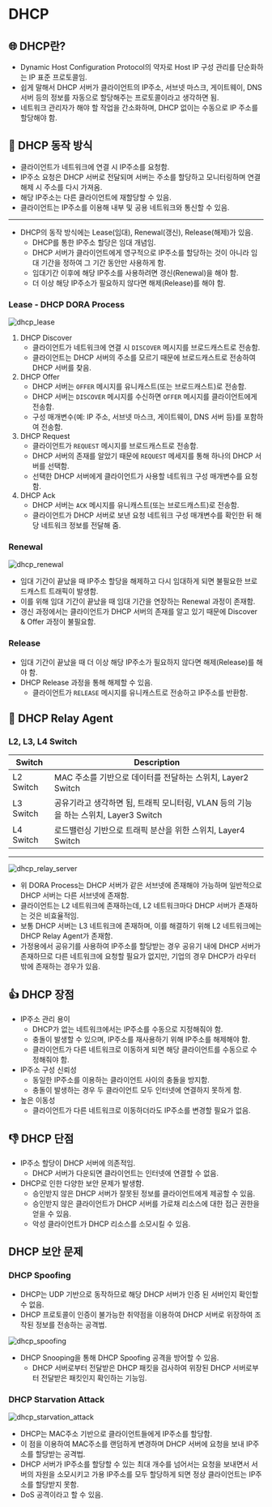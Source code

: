 # **DHCP**

## **🌐 DHCP란?**

- Dynamic Host Configuration Protocol의 약자로 Host IP 구성 관리를 단순화하는 IP 표준 프로토콜임.
- 쉽게 말해서 DHCP 서버가 클라이언트의 IP주소, 서브넷 마스크, 게이트웨이, DNS 서버 등의 정보를 자동으로 할당해주는 프로토콜이라고 생각하면 됨.
- 네트워크 관리자가 해야 할 작업을 간소화하며, DHCP 없이는 수동으로 IP 주소를 할당해야 함.

## **📖 DHCP 동작 방식**

- 클라이언트가 네트워크에 연결 시 IP주소를 요청함.
- IP주소 요청은 DHCP 서버로 전달되며 서버는 주소를 할당하고 모니터링하며 연결 해제 시 주소를 다시 가져옴.
- 해당 IP주소는 다른 클라이언트에 재할당할 수 있음.
- 클라이언트는 IP주소를 이용해 내부 및 공용 네트워크와 통신할 수 있음.

---

- DHCP의 동작 방식에는 Lease(임대), Renewal(갱신), Release(해제)가 있음.
  - DHCP를 통한 IP주소 할당은 임대 개념임.
  - DHCP 서버가 클라이언트에게 영구적으로 IP주소를 할당하는 것이 아니라 임대 기간을 정하여 그 기간 동안만 사용하게 함.
  - 임대기간 이후에 해당 IP주소를 사용하려면 갱신(Renewal)을 해야 함.
  - 더 이상 해당 IP주소가 필요하지 않다면 해제(Release)를 해야 함.

### **Lease - DHCP DORA Process**


![dhcp_lease](https://www.cisco.com/c/dam/en/us/support/docs/switches/catalyst-9300-series-switches/217366-configure-dhcp-in-ios-xe-evpn-vxlan-01.png)

1. DHCP Discover
   - 클라이언트가 네트워크에 연결 시 `DISCOVER` 메시지를 브로드캐스트로 전송함.
   - 클라이언트는 DHCP 서버의 주소를 모르기 때문에 브로드캐스트로 전송하여 DHCP 서버를 찾음.
2. DHCP Offer
   - DHCP 서버는 `OFFER` 메시지를 유니캐스트(또는 브로드캐스트)로 전송함.
   - DHCP 서버는 `DISCOVER` 메시지를 수신하면 `OFFER` 메시지를 클라이언트에게 전송함.
   - 구성 매개변수(예: IP 주소, 서브넷 마스크, 게이트웨이, DNS 서버 등)를 포함하여 전송함.
3. DHCP Request
   - 클라이언트가 `REQUEST` 메시지를 브로드캐스트로 전송함.
   - DHCP 서버의 존재를 알았기 때문에 `REQUEST` 메세지를 통해 하나의 DHCP 서버를 선택함.
   - 선택한 DHCP 서버에게 클라이언트가 사용할 네트워크 구성 매개변수를 요청함.
4. DHCP Ack
   - DHCP 서버는 `ACK` 메시지를 유니캐스트(또는 브로드캐스트)로 전송함.
   - 클라이언트가 DHCP 서버로 보낸 요청 네트워크 구성 매개변수를 확인한 뒤 해당 네트워크 정보를 전달해 줌.

### **Renewal**

![dhcp_renewal](https://crnetpackets.files.wordpress.com/2017/04/dhcp-basics-renew4.png)

- 임대 기간이 끝났을 때 IP주소 할당을 해제하고 다시 임대하게 되면 불필요한 브로드캐스트 트래픽이 발생함.
- 이를 위해 임대 기간이 끝났을 때 임대 기간을 연장하는 Renewal 과정이 존재함.
- 갱신 과정에서는 클라이언트가 DHCP 서버의 존재를 알고 있기 때문에 Discover & Offer 과정이 불필요함.

### **Release**

- 임대 기간이 끝났을 때 더 이상 해당 IP주소가 필요하지 않다면 해제(Release)를 해야 함.
- DHCP Release 과정을 통해 해제할 수 있음.
  - 클라이언트가 `RELEASE` 메시지를 유니캐스트로 전송하고 IP주소를 반환함.

## **💨 DHCP Relay Agent**

### **L2, L3, L4 Switch**

| Switch | Description |
| --- | --- |
| L2 Switch | MAC 주소를 기반으로 데이터를 전달하는 스위치, Layer2 Switch |
| L3 Switch | 공유기라고 생각하면 됨, 트래픽 모니터링, VLAN 등의 기능을 하는 스위치, Layer3 Switch |
| L4 Switch | 로드밸런싱 기반으로 트래픽 분산을 위한 스위치, Layer4 Switch |

---

![dhcp_relay_server](https://www.cisco.com/c/dam/en/us/support/docs/switches/catalyst-9300-series-switches/217366-configure-dhcp-in-ios-xe-evpn-vxlan-02.png)

- 위 DORA Process는 DHCP 서버가 같은 서브넷에 존재해야 가능하며 일반적으로 DHCP 서버는 다른 서브넷에 존재함.
- 클라이언트는 L2 네트워크에 존재하는데, L2 네트워크마다 DHCP 서버가 존재하는 것은 비효율적임.
- 보통 DHCP 서버는 L3 네트워크에 존재하며, 이를 해결하기 위해 L2 네트워크에는 DHCP Relay Agent가 존재함.
- 가정용에서 공유기를 사용하여 IP주소를 할당받는 경우 공유기 내에 DHCP 서버가 존재하므로 다른 네트워크에 요청할 필요가 없지만, 기업의 경우 DHCP가 라우터 밖에 존재하는 경우가 있음.

## **👍 DHCP 장점**

- IP주소 관리 용이
  - DHCP가 없는 네트워크에서는 IP주소를 수동으로 지정해줘야 함.
  - 충돌이 발생할 수 있으며, IP주소를 재사용하기 위해 IP주소를 해제해야 함.
  - 클라이언트가 다른 네트워크로 이동하게 되면 해당 클라이언트를 수동으로 수정해줘야 함.
- IP주소 구성 신뢰성
  - 동일한 IP주소를 이용하는 클라이언트 사이의 충돌을 방지함.
  - 충돌이 발생하는 경우 두 클라이언트 모두 인터넷에 연결하지 못하게 함.
- 높은 이동성
  - 클라이언트가 다른 네트워크로 이동하더라도 IP주소를 변경할 필요가 없음.

## **👎 DHCP 단점**

- IP주소 할당이 DHCP 서버에 의존적임.
  - DHCP 서버가 다운되면 클라이언트는 인터넷에 연결할 수 없음.
- DHCP로 인한 다양한 보안 문제가 발생함.
  - 승인받지 않은 DHCP 서버가 잘못된 정보를 클라이언트에게 제공할 수 있음.
  - 승인받지 않은 클라이언트가 DHCP 서버를 가로채 리소스에 대한 접근 권한을 얻을 수 있음.
  - 악성 클라이언트가 DHCP 리소스를 소모시킬 수 있음.

## **DHCP 보안 문제**

### **DHCP Spoofing**

- DHCP는 UDP 기반으로 동작하므로 해당 DHCP 서버가 인증 된 서버인지 확인할 수 없음.
- DHCP 프로토콜이 인증이 불가능한 취약점을 이용하여 DHCP 서버로 위장하여 조작된 정보를 전송하는 공격법.

![dhcp_spoofing](https://img1.daumcdn.net/thumb/R1280x0/?scode=mtistory2&fname=https%3A%2F%2Ft1.daumcdn.net%2Fcfile%2Ftistory%2F9947BD3359EC4B7B20)

- DHCP Snooping을 통해 DHCP Spoofing 공격을 방어할 수 있음.
  - DHCP 서버로부터 전달받은 DHCP 패킷을 검사하여 위장된 DHCP 서버로부터 전달받은 패킷인지 확인하는 기능임.

### **DHCP Starvation Attack**

![dhcp_starvation_attack](https://ars.els-cdn.com/content/image/1-s2.0-S0045790612001140-fx1.jpg)

- DHCP는 MAC주소 기반으로 클라이언트들에게 IP주소를 할당함.
- 이 점을 이용하여 MAC주소를 랜덤하게 변경하며 DHCP 서버에 요청을 보내 IP주소를 할당받는 공격법.
- DHCP 서버가 IP주소를 할당할 수 있는 최대 개수를 넘어서는 요청을 보내면서 서버의 자원을 소모시키고 가용 IP주소를 모두 할당하게 되면 정상 클라이언트는 IP주소를 할당받지 못함.
- DoS 공격이라고 할 수 있음.
